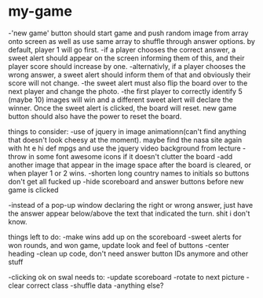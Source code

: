 # my-game

-'new game' button should start game and push random image from array onto screen as well as use same array to shuffle through answer options. by default, player 1 will go first.
-if a player chooses the correct answer, a sweet alert should appear on the screen informing them of this, and their player score should increase by one.
-alternativly, if a player chooses the wrong answer, a sweet alert should inform them of that and obviously their score will not change.
-the sweet alert must also flip the board over to the next player and change the photo.
-the first player to correctly identify 5 (maybe 10) images will win and a different sweet alert will declare the winner. Once the sweet alert is clicked, the board will reset. new game button should also have the power to reset the board.

things to consider:
-use of jquery in image animationn(can't find anything that doesn't look cheesy at the moment). maybe find the nasa site again with ht e hi def mpgs and use the jquery video background from lecture
-throw in some font awesome icons if it doesn't clutter the board
-add another image that appear in the image space after the board is cleared, or when player 1 or 2 wins.
-shorten long country names to initials so buttons don't get all fucked up
-hide scoreboard and answer buttons before new game is clicked

-instead of a pop-up window declaring the right or wrong answer, just have the answer appear below/above the text that indicated the turn. shit i don't know.

things left to do:
-make wins add up on the scoreboard
-sweet alerts for won rounds, and won game, update look and feel of buttons
-center heading
-clean up code, don't need answer button IDs anymore and other stuff

-clicking ok on swal needs to:
	-update scoreboard
	-rotate to next picture
	-clear correct class
	-shuffle data
	-anything else?

